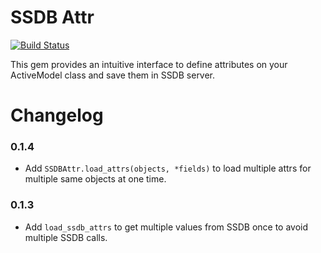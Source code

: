 # SSDB Attr

[![Build Status](https://travis-ci.org/jianshucom/ssdb-attr.svg?branch=master)](https://travis-ci.org/jianshucom/ssdb-attr)

This gem provides an intuitive interface to define attributes on your ActiveModel class and save them in SSDB server.

# Changelog

### 0.1.4

- Add `SSDBAttr.load_attrs(objects, *fields)` to load multiple attrs for multiple same objects at one time.

### 0.1.3

- Add `load_ssdb_attrs` to get multiple values from SSDB once to avoid multiple SSDB calls.
